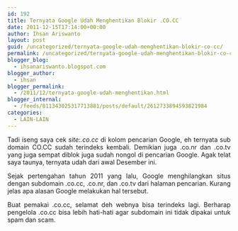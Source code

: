 ```yaml
---
id: 192
title: Ternyata Google Udah Menghentikan Blokir .CO.CC
date: 2011-12-15T17:14:00+00:00
author: Ihsan Ariswanto
layout: post
guid: /uncategorized/ternyata-google-udah-menghentikan-blokir-co-cc/
permalink: /uncategorized/ternyata-google-udah-menghentikan-blokir-co-cc/
blogger_blog:
  - ihsanariswanto.blogspot.com
blogger_author:
  - ihsan
blogger_permalink:
  - /2011/12/ternyata-google-udah-menghentikan.html
blogger_internal:
  - /feeds/811343025317713881/posts/default/2612733894593821984
categories:
  - LAIN-LAIN
---
```

<div style="text-align: justify;">
  Tadi iseng saya cek <span style="font-style: italic;">site:.co.cc </span>di<span style="font-style: italic;"> </span>kolom pencarian Google, eh ternyata sub domain CO.CC sudah terindeks kembali. Demikian juga .co.nr dan .co.tv yang juga sempat diblok juga sudah nongol di pencarian Google. Agak telat saya taunya, ternyata udah dari awal Desember ini.</p> 
  
  <p>
    Sejak pertengahan tahun 2011 yang lalu, Google menghilangkan situs dengan subdomain .co.cc, .co.nr, dan .co.tv dari halaman pencarian. Kurang jelas apa alasan Google melakukan hal tersebut.
  </p>
  
  <p>
    Buat pemakai .co.cc, selamat deh webnya bisa terindeks lagi. Berharap pengelola .co.cc bisa lebih hati-hati agar subdomain ini tidak dipakai untuk spam dan scam.</div>